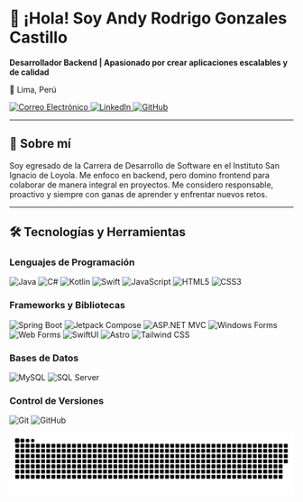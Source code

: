 # 👋 ¡Hola! Soy Andy Rodrigo Gonzales Castillo

**Desarrollador Backend | Apasionado por crear aplicaciones escalables y de calidad**

📍 Lima, Perú  

<a href="mailto:andygonzales.2005@outlook.es">
  <img src="https://img.shields.io/badge/Correo%20Electrónico-D14836?style=for-the-badge&logo=gmail&logoColor=white" alt="Correo Electrónico"/>
</a>
<a href="https://www.linkedin.com/in/andygonzalescastillo">
  <img src="https://img.shields.io/badge/LinkedIn-0077B5?style=for-the-badge&logo=linkedin&logoColor=white" alt="LinkedIn"/>
</a>
<a href="https://github.com/AndYGonzalesCastillo">
  <img src="https://img.shields.io/badge/GitHub-181717?style=for-the-badge&logo=github&logoColor=white" alt="GitHub"/>
</a>

---

## 🚀 Sobre mí

Soy egresado de la Carrera de Desarrollo de Software en el Instituto San Ignacio de Loyola. Me enfoco en backend, pero domino frontend para colaborar de manera integral en proyectos. Me considero responsable, proactivo y siempre con ganas de aprender y enfrentar nuevos retos.

---

## 🛠 Tecnologías y Herramientas

### Lenguajes de Programación  
<img src="https://img.shields.io/badge/Java-ED8B00?style=for-the-badge&logo=java&logoColor=white" alt="Java"/>  <img src="https://img.shields.io/badge/C%23-239120?style=for-the-badge&logo=csharp&logoColor=white" alt="C#"/>  <img src="https://img.shields.io/badge/Kotlin-0095D5?style=for-the-badge&logo=kotlin&logoColor=white" alt="Kotlin"/>  <img src="https://img.shields.io/badge/Swift-FA7343?style=for-the-badge&logo=swift&logoColor=white" alt="Swift"/>  <img src="https://img.shields.io/badge/JavaScript-F7DF1E?style=for-the-badge&logo=javascript&logoColor=black" alt="JavaScript"/>  <img src="https://img.shields.io/badge/HTML5-E34F26?style=for-the-badge&logo=html5&logoColor=white" alt="HTML5"/>  <img src="https://img.shields.io/badge/CSS3-1572B6?style=for-the-badge&logo=css3&logoColor=white" alt="CSS3"/>

### Frameworks y Bibliotecas  
<img src="https://img.shields.io/badge/Spring%20Boot-6DB33F?style=for-the-badge&logo=springboot&logoColor=white" alt="Spring Boot"/> <img src="https://img.shields.io/badge/Jetpack%20Compose-4285F4?style=for-the-badge&logo=jetpackcompose&logoColor=white" alt="Jetpack Compose"/> <img src="https://img.shields.io/badge/ASP.NET%20MVC-512BD4?style=for-the-badge&logo=dotnet&logoColor=white" alt="ASP.NET MVC"/>  <img src="https://img.shields.io/badge/Windows%20Forms-0078D6?style=for-the-badge&logo=windows&logoColor=white" alt="Windows Forms"/>  <img src="https://img.shields.io/badge/Web%20Forms-0078D6?style=for-the-badge&logo=aspdotnet&logoColor=white" alt="Web Forms"/>  <img src="https://img.shields.io/badge/SwiftUI-000000?style=for-the-badge&logo=swift&logoColor=white" alt="SwiftUI"/>  <img src="https://img.shields.io/badge/Astro-FF5E1F?style=for-the-badge&logo=astro&logoColor=white" alt="Astro"/>  <img src="https://img.shields.io/badge/Tailwind%20CSS-06B6D4?style=for-the-badge&logo=tailwind-css&logoColor=white" alt="Tailwind CSS"/>

### Bases de Datos  
<img src="https://img.shields.io/badge/MySQL-4479A1?style=for-the-badge&logo=mysql&logoColor=white" alt="MySQL"/>  <img src="https://img.shields.io/badge/SQL%20Server-CC2927?style=for-the-badge&logo=Microsoft-SQL-Server&logoColor=white" alt="SQL Server"/>

### Control de Versiones  
<img src="https://img.shields.io/badge/Git-F05032?style=for-the-badge&logo=git&logoColor=white" alt="Git"/>  <img src="https://img.shields.io/badge/GitHub-181717?style=for-the-badge&logo=github&logoColor=white" alt="GitHub"/>


![snake gif](https://github.com/AndyGonzalesCastillo/AndyGonzalesCastillo/blob/output/github-snake-dark.svg)

